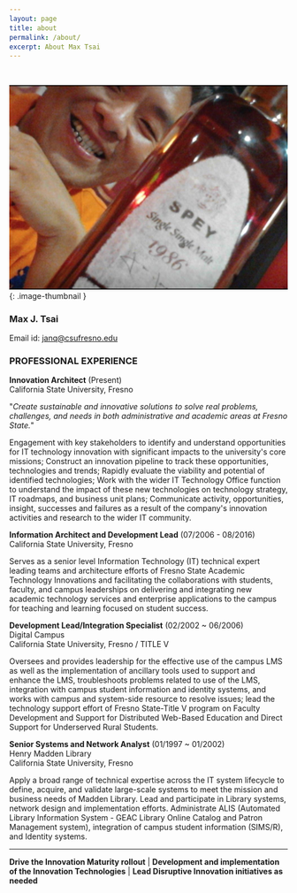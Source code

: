 ```yaml
---
layout: page
title: about
permalink: /about/
excerpt: About Max Tsai
---
```

<br/>
  
![Max Tsai](/images/MaxTsaiRelaxed.png){: .image-thumbnail } 
  
### Max J. Tsai 
Email id: [janq@csufresno.edu](janq@csufresno.edu) 

### PROFESSIONAL EXPERIENCE

**Innovation Architect** (Present)  
California State University, Fresno

"_Create sustainable and innovative solutions to solve real problems, challenges, and needs in both administrative and academic areas at Fresno State._" 

Engagement with key stakeholders to identify and understand opportunities for IT technology innovation with significant impacts to the university's core missions; Construct an innovation pipeline to track these opportunities, technologies and trends; Rapidly evaluate the viability and potential of identified technologies; Work with the wider IT Technology Office function to understand the impact of these new technologies on technology strategy, IT roadmaps, and business unit plans; Communicate activity, opportunities, insight, successes and failures as a result of the company's innovation activities and research to the wider IT community.
  
**Information Architect and Development Lead** (07/2006 - 08/2016)  
California State University, Fresno  

Serves as a senior level Information Technology (IT) technical expert leading teams and architecture efforts of Fresno State Academic Technology Innovations and facilitating the collaborations with students, faculty, and campus leaderships on delivering and integrating new academic technology services and enterprise applications to the campus for teaching and learning focused on student success.
 
**Development Lead/Integration Specialist** (02/2002 ~ 06/2006)  
Digital Campus  
California State University, Fresno / TITLE V   

Oversees and provides leadership for the effective use of the campus LMS as well as the implementation of ancillary tools used to support and enhance the LMS, troubleshoots problems related to use of the LMS, integration with campus student information and identity systems, and works with campus and system-side resource to resolve issues; lead the technology support effort of Fresno State-Title V program on Faculty Development and Support for Distributed Web-Based Education and Direct Support for Underserved Rural Students.

**Senior Systems and Network Analyst** (01/1997 ~ 01/2002)  
Henry Madden Library  
California State University, Fresno  

Apply a broad range of technical expertise across the IT system lifecycle to define, acquire, and validate large-scale systems to meet the mission and business needs of Madden Library. Lead and participate in Library systems, network design and implementation efforts. Administrate ALIS (Automated Library Information System - GEAC Library Online Catalog and Patron Management system), integration of campus student information (SIMS/R), and Identity systems.

<!--
### SELECTED ACHIEVEMENTS  

**Information Architect and Development Lead (07/2006 - 08/2016)**  

* Establish Academic Technologies deployment and project development cycle and executive plan, including initiation of the sandbox projects to continue collaborating with faculty and students on new innovative technologies and pedagogical possibilities. Academic Service Catalog.
* Perform design and system analysis, requirements definitions, interface and data architectures, lifecycle cost estimation and analysis, and governance of Fresno State Academic Technology - Learning Platform and Services (LPS); currently, there are more than 22 integrated application systems hosted on-premises or in the cloud
* Coordinate data integration of variable data sources including the campus Peoplesoft Student Information system; SSO implementation among the Learning Management Platform with campus infrastrusture and vendor applications; administer multi-tier enterprise applications incorporating Web servers, application servers, and database servers; and building technology alliances across campus organizations
* Lead technical and innovation support of the Fresno State DISCOVERe - Faculty Learning Community programs and continue development of mobile technologies
* Coordinate with campus leaders, instructional technology support team, and technology infrastructure teams, leading the technical architecture and implementation and support guidelines of:
  * Blackboard Self-Hosting system, 2006-2016
  * Blackboard to Managed Hosting, 2015-current
  * Pathbrite ePortfolio system
  * Blackboard Analytics for Learning Pilot
  * Campus Streaming and Video Management System
* Currently lead architecture design and development of the campus Outcomes Assessment and Analytics platform integrating and implementing the Academic Data Repository (AWS Redshift Data Warehouse) and Predictive Analytics with Big Data approach and cloud based solutions
* Re-designed the campus Video Streaming and Media Management System with new enhanced Accessible and Responsive Media Player and UI supporting Closed Caption; automated captioning requests workflow; adopting new HTTP Live Stream technology and Wowza Streaming system for both Desktop and Mobile Devices

**Development Lead/Integration Specialist (02/2002 ~ 06/2006)**  

* Lead architecture and coordinate technical implementation of the Fresno State LMS (Blackboard) campus-wide deployment
* Lead integration of Blackboard LMS, Fresno State Peoplesoft Student Information System, and other campus IT services
* Research, develop and implement innovative technological services to respond to campus academic technology needs
* Lead the software/application/migration effort, working closely with a team of campus technology staff and management to close out Fresno State's Bb ASP system and migrate tens of thousands of users and thousands of courses from Bb ASP (currently called Managed Hosting) to a home Campus Hosted system — all in summer 2008
* Developed and implemented the first campus-wide MoD and Live streaming video system with Apple Quicktime technology with H.264 video standard
* Co-lead on the Web Based Single Sign On solution - CAS
 3/5 Tsai
* Develop online learning and collaboration solutions and technology support for Title V programs
* Research and lead pilots of next generation Learning Management System and Learning Content Management system (ePortfolio) systems

**Senior Systems and Network Analyst (01/1997 ~ 01/2002)**  

* Lead the migration and administration of the Library catalog system to new Digital Unix and Universal Multivalue database system (GEAC Library/ER platform); Unix and Database Administrator.  
* Coordinate the technical support and development effort of the first Web-based online public access catalog and online e-resources to provide easier and remote access to research materials; Implemented SIS integration of student records (SIS - Pre and Post Peoplesoft); Implemented the Single Sign On with campus LDAP integration  
* Lead Fresno State technical effort of California State Systemwide Z.3950, Union Catalog (Pharos), and eReserve/ILL implementations  
* Lead the technical development effort of the first Library Website; Established the first Library Intranet system for web-based online ticketing system (Systems Office) document sharing and project management  
* Lead the infrastructure implementation effort of converted Library network from serial (UB) based to fully Ethernet; Converted terminals to Windows based web workstation; Rolled out out the first campus Windows Terminal Server (WTS) implementation for Library Web based Catalog workstations (pre-VDI); Co-lead on the first campus Wifi (Aironet and Portable computing devices (Handheld by HP) pilot implementation in Library; Implement and manage the Library Windows Domains; implemented the first library internet-ready computer labs

### TECHNICAL SKILLS  

* **Languages**
Assembly, Pascal, C/C++, Java, Visual Basic, HTML/CSS, Bash shell script, Perl, SQL, PHP, .NET, C#, XML, UML, JavaScript/jQuery/Angular, SQL

* **Infrastructure**
  * Operating Systems: Novell Netware, Microsoft Windows 7/8/10 and Servers, Mac OS X, Linux, Unix (Solaris/Digital Unix)
  * Networking: TCP/IP, LAN/WAN, DNS, VPN, firewalls, load balancers, hubs/switches/routers, wireless 802.11.
  * Directory Services: LDAP, Windows AD, AWS Simple Directory
  * Security: Public Key encryption, SSL (Secure Sockets Layer), oAuth, Kerberos, CAS Web-based Single Sign On, Shibboleth, and multi-factor authentication, AWS IAM
  * Web: Apache, NGINX, IIS, Node.js    
  * Cloud and Virtualization: VMWare/ESX, Virtualbox, Docker, AWS, Google Cloud, OpenShift, Amazon Workspaces DaaS.
  * Application Servers: Tomcat, JBoss, WebSphere, Microsoft.NET, StrongLoop, Web Services/SOAP and REST API
    Databases
  * DBMS/DW: U niVerse, Oracle, SQL Server/BI, Mysql, Postgresql, NoSQL, Hadoop, AWS Redshift (Cloud)
  * ETL/ELT and BI: Blackboard Analytics, Pentaho, Talend, Tableau, Pyramid Analytics, Oracle BI/Publisher

### EDUCATION

California State University, Fresno  
M.S. in Computer Science (1997)  

California State University, Fresno  
B.S. in Computer Science (1995)  

### Certifications

* Certified ITIL Foundation
* Certified Qualtrics Silver Level

### PUBLICATION

* Auernheimer, Brent, Tsai, Max J. (2005): Biometric Authentication for Web-Based Couse Examinations. In: HICSS 2005 - 38th Hawaii International Conference on System Sciences 3-6 January, 2005, Big Island, HI, USA.

### AWARD  

* CATS 2008/2009 Outstanding Professional Award Winner Community of Academic Technology Staff http://cats.cdl.edu/2008-award-winners

-->

---  

**Drive the Innovation Maturity rollout** | **Development and implementation of the Innovation Technologies** | **Lead Disruptive Innovation initiatives as needed**